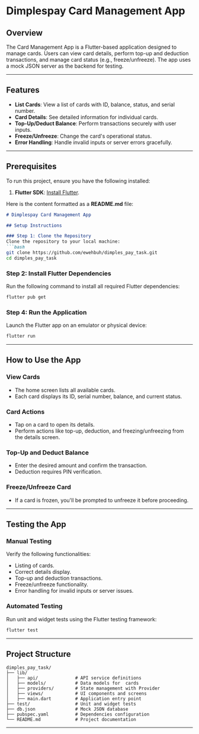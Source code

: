 # Dimplespay Card Management App

## Overview

The  Card Management App is a Flutter-based application designed to manage  cards. Users can view card details, perform top-up and deduction transactions, and manage card status (e.g., freeze/unfreeze). The app uses a mock JSON server as the backend for testing.

---

## Features

- **List  Cards**: View a list of cards with ID, balance, status, and serial number.
- **Card Details**: See detailed information for individual cards.
- **Top-Up/Deduct Balance**: Perform transactions securely with user inputs.
- **Freeze/Unfreeze**: Change the card's operational status.
- **Error Handling**: Handle invalid inputs or server errors gracefully.

---

## Prerequisites

To run this project, ensure you have the following installed:

1. **Flutter SDK**: [Install Flutter](https://flutter.dev/docs/get-started/install).

Here is the content formatted as a **README.md** file:

```markdown
# Dimplespay Card Management App

## Setup Instructions

### Step 1: Clone the Repository
Clone the repository to your local machine:
```bash
git clone https://github.com/ewehbuh/dimples_pay_task.git
cd dimples_pay_task
```

### Step 2: Install Flutter Dependencies
Run the following command to install all required Flutter dependencies:
```bash
flutter pub get
```

### Step 4: Run the Application
Launch the Flutter app on an emulator or physical device:
```bash
flutter run
```

---

## How to Use the App

### View  Cards
- The home screen lists all available  cards.
- Each card displays its ID, serial number, balance, and current status.

### Card Actions
- Tap on a card to open its details.
- Perform actions like top-up, deduction, and freezing/unfreezing from the details screen.

### Top-Up and Deduct Balance
- Enter the desired amount and confirm the transaction.
- Deduction requires PIN verification.

### Freeze/Unfreeze Card
- If a card is frozen, you'll be prompted to unfreeze it before proceeding.

---

## Testing the App

### Manual Testing
Verify the following functionalities:
- Listing of cards.
- Correct details display.
- Top-up and deduction transactions.
- Freeze/unfreeze functionality.
- Error handling for invalid inputs or server issues.

### Automated Testing
Run unit and widget tests using the Flutter testing framework:
```bash
flutter test
```

---

## Project Structure

```plaintext
dimples_pay_task/
├── lib/
│   ├── api/              # API service definitions
│   ├── models/           # Data models for  cards
│   ├── providers/        # State management with Provider
│   ├── views/            # UI components and screens
│   ├── main.dart         # Application entry point
├── test/                 # Unit and widget tests
├── db.json               # Mock JSON database
├── pubspec.yaml          # Dependencies configuration
└── README.md             # Project documentation
```

---




